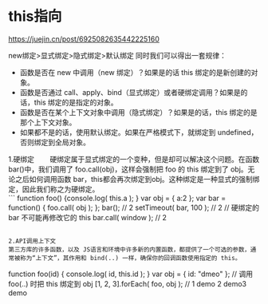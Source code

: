 # this指向

https://juejin.cn/post/6925082635442225160

new绑定>显式绑定>隐式绑定>默认绑定
同时我们可以得出一套规律：

* 函数是否在 new 中调用（new 绑定）？如果是的话 this 绑定的是新创建的对象。
* 函数是否通过 call、apply、bind（显式绑定）或者硬绑定调用？如果是的话，this 绑定的是指定的对象。
* 函数是否在某个上下文对象中调用（隐式绑定）？如果是的话，this 绑定的是那个上下文对象。
* 如果都不是的话，使用默认绑定。如果在严格模式下，就绑定到 undefined，否则绑定到全局对象。

1.硬绑定
       硬绑定属于显式绑定的一个变种，但是却可以解决这个问题。在函数 bar()中，我们调用了 foo.call(obj)，这样会强制把 foo 的 this 绑定到了 obj。无论之后如何调用函数 bar，this都会再次绑定到obj。这种绑定是一种显式的强制绑定，因此我们称之为硬绑定。       
       ```
function foo() {console.log( this.a ); }
var obj = { a:2 };
var bar = function() { foo.call( obj ); };
bar(); // 2 
setTimeout( bar, 100 ); // 2 
// 硬绑定的 bar 不可能再修改它的 this bar.call( window ); // 2
```

2.API调用上下文
第三方库的许多函数，以及 JS语言和环境中许多新的内置函数，都提供了一个可选的参数，通常被称为“上下文”，其作用和 bind(..) 一样，确保你的回调函数使用指定的 this。
```
function foo(id) { console.log( id, this.id ); }
var obj = { id: "dmeo" };
// 调用 foo(..) 时把 this 绑定到 obj 
[1, 2, 3].forEach( foo, obj ); // 1 demo 2 demo3 demo
```
